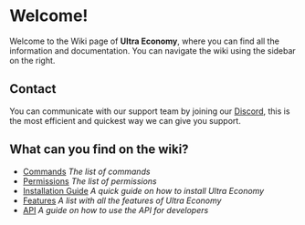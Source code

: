 # Welcome!
Welcome to the Wiki page of **Ultra Economy**, where you can find all the information and documentation. You can navigate the wiki using the sidebar on the right.
<br>

## Contact
You can communicate with our support team by joining our [Discord](/discord), this is the most efficient and quickest way we can give you support.
<br>

## What can you find on the wiki?
 - [Commands](/wiki/overview) *The list of commands*
 - [Permissions](/wiki/overview) *The list of permissions*
 - [Installation Guide](/wiki/installation) *A quick guide on how to install Ultra Economy*
 - [Features](/wiki/features) *A list with all the features of Ultra Economy*
 - [API](/wiki/api) *A guide on how to use the API for developers*

